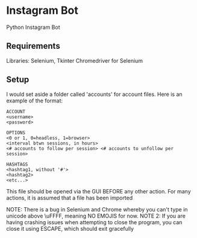# Instagram Bot
Python Instagram Bot

## Requirements
Libraries: Selenium, Tkinter
Chromedriver for Selenium

## Setup
I would set aside a folder called 'accounts' for account files. Here is an example of the format:

```
ACCOUNT
<username>
<password>

OPTIONS
<0 or 1, 0=headless, 1=browser>
<interval btwn sessions, in hours>
<# accounts to follow per session> <# accounts to unfollow per session>

HASHTAGS
<hashtag1, without '#'>
<hashtag2>
<etc...>
```

This file should be opened via the GUI BEFORE any other action. For many actions, it is assumed that a file has been imported

NOTE: There is a bug in Selenium and Chrome whereby you can't type in unicode above \uFFFF, meaning NO EMOJIS for now.
NOTE 2: If you are having crashing issues when attempting to close the program, you can close it using ESCAPE, which should exit gracefully
